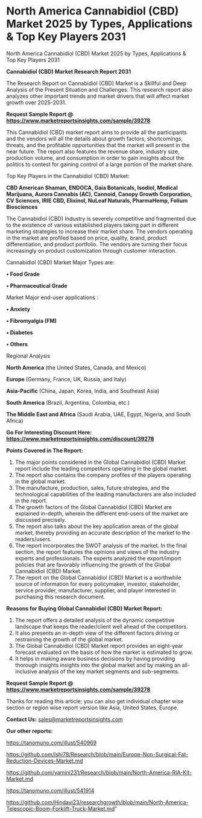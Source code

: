 # North America Cannabidiol (CBD) Market 2025 by Types, Applications & Top Key Players 2031
North America Cannabidiol (CBD) Market 2025 by Types, Applications & Top Key Players 2031

<strong>Cannabidiol (CBD) Market Research Report 2031</strong>

The Research Report on Cannabidiol (CBD) Market is a Skillful and Deep Analysis of the Present Situation and Challenges. This research report also analyzes other important trends and market drivers that will affect market growth over 2025-2031.

<strong>Request Sample Report @ <a href=https://www.marketreportsinsights.com/sample/39278>https://www.marketreportsinsights.com/sample/39278</a></strong>

This Cannabidiol (CBD) market report aims to provide all the participants and the vendors will all the details about growth factors, shortcomings, threats, and the profitable opportunities that the market will present in the near future. The report also features the revenue share, industry size, production volume, and consumption in order to gain insights about the politics to contest for gaining control of a large portion of the market share.

Top Key Players in the Cannabidiol (CBD) Market:

<strong>CBD American Shaman, ENDOCA, Gaia Botanicals, Isodiol, Medical Marijuana, Aurora Cannabis (AC), Cannoid, Canopy Growth Corporation, CV Sciences, IRIE CBD, Elixinol, NuLeaf Naturals, PharmaHemp, Folium Biosciences</strong>

The Cannabidiol (CBD) Industry is severely competitive and fragmented due to the existence of various established players taking part in different marketing strategies to increase their market share. The vendors operating in the market are profiled based on price, quality, brand, product differentiation, and product portfolio. The vendors are turning their focus increasingly on product customization through customer interaction.

Cannabidiol (CBD) Market Major Types are:

<strong>•  Food Grade

•  Pharmaceutical Grade</strong>

Market Major end-user applications :

<strong>•  Anxiety

•  Fibromyalgia (FM)

•  Diabetes

•  Others</strong>

Regional Analysis

</u><strong><b>North America</b></strong> (the United States, Canada, and Mexico)

<strong><b>Europe </b></strong>(Germany, France, UK, Russia, and Italy)

<strong><b>Asia-Pacific</b></strong> (China, Japan, Korea, India, and Southeast Asia)

<strong><b>South America</b></strong> (Brazil, Argentina, Colombia, etc.)

<strong><b>The Middle East and Africa</b></strong> (Saudi Arabia, UAE, Egypt, Nigeria, and South Africa)

<strong>Go For Interesting Discount Here: <a href=https://www.marketreportsinsights.com/discount/39278>https://www.marketreportsinsights.com/discount/39278</a></strong>

<strong>Points Covered in The Report:</strong>
<ol>
  <li>The major points considered in the Global Cannabidiol (CBD) Market report include the leading competitors operating in the global market.</li>
  <li>The report also contains the company profiles of the players operating in the global market.</li>
  <li>The manufacture, production, sales, future strategies, and the technological capabilities of the leading manufacturers are also included in the report.</li>
  <li>The growth factors of the Global Cannabidiol (CBD) Market are explained in-depth, wherein the different end-users of the market are discussed precisely.</li>
  <li>The report also talks about the key application areas of the global market, thereby providing an accurate description of the market to the readers/users.</li>
  <li>The report incorporates the SWOT analysis of the market. In the final section, the report features the opinions and views of the industry experts and professionals. The experts analyzed the export/import policies that are favorably influencing the growth of the Global Cannabidiol (CBD) Market.</li>
  <li>The report on the Global Cannabidiol (CBD) Market is a worthwhile source of information for every policymaker, investor, stakeholder, service provider, manufacturer, supplier, and player interested in purchasing this research document.</li>
</ol>
<strong>Reasons for Buying Global Cannabidiol (CBD) Market Report:</strong>

<ol>
  <li>The report offers a detailed analysis of the dynamic competitive landscape that keeps the reader/client well ahead of the competitors.</li>
  <li>It also presents an in-depth view of the different factors driving or restraining the growth of the global market.</li>
  <li>The Global Cannabidiol (CBD) Market report provides an eight-year forecast evaluated on the basis of how the market is estimated to grow.</li>
  <li>It helps in making aware business decisions by having providing thorough insights insights into the global market and by making an all-inclusive analysis of the key market segments and sub-segments.</li>
</ol>
<strong>Request Sample Report @ <a href=https://www.marketreportsinsights.com/sample/39278>https://www.marketreportsinsights.com/sample/39278</a></strong>


Thanks for reading this article; you can also get individual chapter wise section or region wise report version like Asia, United States, Europe.

<strong>Contact Us:</strong>
sales@marketreportsinsights.com

<strong>Our other reports:</strong>

<a href=https://tanomuno.com/illust/540969>https://tanomuno.com/illust/540969</a>

<a href=https://github.com/Ishi78/Research/blob/main/Europe-Non-Surgical-Fat-Reduction-Devices-Market.md>https://github.com/Ishi78/Research/blob/main/Europe-Non-Surgical-Fat-Reduction-Devices-Market.md</a>

<a href=https://github.com/yamini231/Research/blob/main/North-America-RIA-Kit-Market.md>https://github.com/yamini231/Research/blob/main/North-America-RIA-Kit-Market.md</a>

<a href=https://tanomuno.com/illust/541914>https://tanomuno.com/illust/541914</a>

<a href=https://github.com/Hindavi23/researchgrowth/blob/main/North-America-Telescopic-Boom-Forklift-Truck-Market.md>https://github.com/Hindavi23/researchgrowth/blob/main/North-America-Telescopic-Boom-Forklift-Truck-Market.md</a>"
